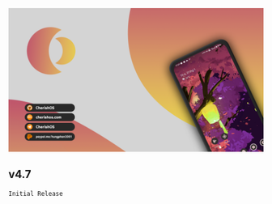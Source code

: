 ![Device Changelog](https://github.com/CherishOS/android_manifest/raw/tiramisu/assets/cherish.png)

## v4.7
```
Initial Release
```